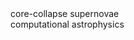 <div class="topictag">core-collapse supernovae</div> <div class="topictag">computational astrophysics</div>